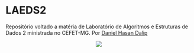 # LAEDS2
Repositório voltado a matéria de <storng>Laboratório de Algoritmos e Estruturas</strong> de Dados 2 ministrada no CEFET-MG. Por [Daniel Hasan Dalip](https://github.com/daniel-hasan)
<p align = "center">
 <img src= https://user-images.githubusercontent.com/49538805/71648557-a162e500-2ce4-11ea-97f5-c1a4bd492cb0.jpg>
</h2>
